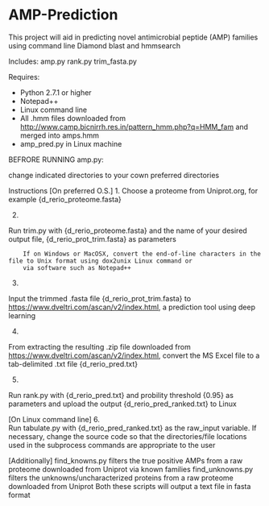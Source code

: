 # AMP-Prediction

This project will aid in predicting novel antimicrobial peptide (AMP) families using command line Diamond blast and hmmsearch

Includes:
amp.py
rank.py
trim_fasta.py


Requires:
- Python 2.7.1 or higher 
- Notepad++ 
- Linux command line
- All .hmm files downloaded from http://www.camp.bicnirrh.res.in/pattern_hmm.php?q=HMM_fam and merged into amps.hmm 
- amp_pred.py in Linux machine

BEFRORE RUNNING amp.py:

change indicated directories to your cown preferred directories

Instructions
[On preferred O.S.]
1.
Choose a proteome from Uniprot.org, for example {d_rerio_proteome.fasta}

2.
Run trim.py with {d_rerio_proteome.fasta} and the name of your desired output file, {d_rerio_prot_trim.fasta} as parameters 

        If on Windows or MacOSX, convert the end-of-line characters in the file to Unix format using dox2unix Linux command or
        via software such as Notepad++

3. 
Input the trimmed .fasta file {d_rerio_prot_trim.fasta} to https://www.dveltri.com/ascan/v2/index.html, a prediction tool using deep learning

4.
From extracting the resulting .zip file downloaded from https://www.dveltri.com/ascan/v2/index.html, convert the MS Excel file to a tab-delimited .txt file {d_rerio_pred.txt}

5.
Run rank.py with {d_rerio_pred.txt} and probility threshold {0.95} as parameters and upload the output {d_rerio_pred_ranked.txt} to Linux 

[On Linux command line]
6.  
Run tabulate.py with {d_rerio_pred_ranked.txt} as the raw_input variable. If necessary, change the source code so that the directories/file locations used in the subprocess commands are appropriate to the user

[Additionally]
find_knowns.py filters the true positive AMPs from a raw proteome downloaded from Uniprot via known families
find_unknowns.py filters the unknowns/uncharacterized proteins from a raw proteome downloaded from Uniprot
Both these scripts will output a text file in fasta format
